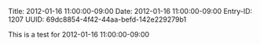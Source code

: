 Title: 2012-01-16 11:00:00-09:00
Date: 2012-01-16 11:00:00-09:00
Entry-ID: 1207
UUID: 69dc8854-4f42-44aa-befd-142e229279b1

This is a test for 2012-01-16 11:00:00-09:00
